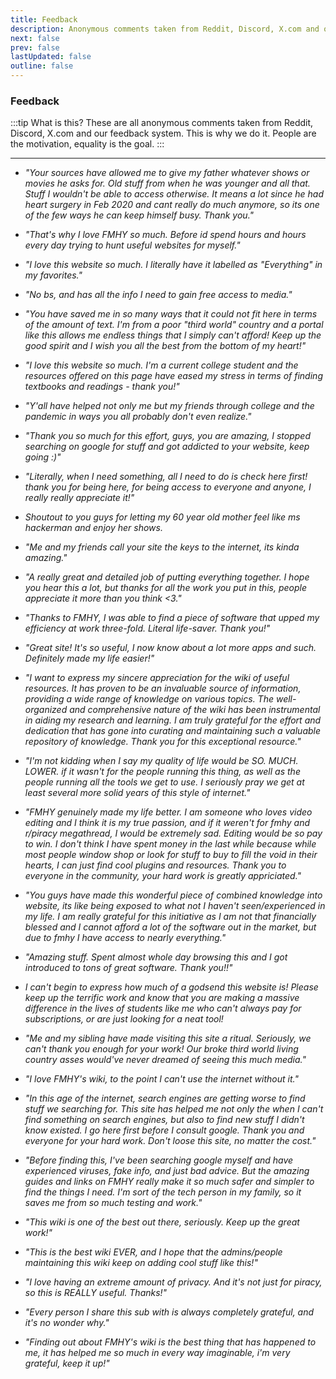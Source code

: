 ```yaml
---
title: Feedback
description: Anonymous comments taken from Reddit, Discord, X.com and our feedback system.
next: false
prev: false
lastUpdated: false
outline: false
---
```


### Feedback

:::tip What is this?
These are all anonymous comments taken from Reddit, Discord, X.com and our feedback system. This is why we do it. People are the motivation, equality is the goal.
:::

***

* *"Your sources have allowed me to give my father whatever shows or movies he asks for. Old stuff from when he was younger and all that. Stuff I wouldn't be able to access otherwise. It means a lot since he had heart surgery in Feb 2020 and cant really do much anymore, so its one of the few ways he can keep himself busy. Thank you."*

* *"That's why I love FMHY so much. Before id spend hours and hours every day trying to hunt useful websites for myself."*

* *"I love this website so much. I literally have it labelled as "Everything" in my favorites."*

* *"No bs, and has all the info I need to gain free access to media."*

* *"You have saved me in so many ways that it could not fit here in terms of the amount of text. I'm from a poor "third world" country and a portal like this allows me endless things that I simply can't afford! Keep up the good spirit and I wish you all the best from the bottom of my heart!"*

* *"I love this website so much. I'm a current college student and the resources offered on this page have eased my stress in terms of finding textbooks and readings - thank you!"*

* *"Y'all have helped not only me but my friends through college and the pandemic in ways you all probably don't even realize."*

* *"Thank you so much for this effort, guys, you are amazing, I stopped searching on google for stuff and got addicted to your website, keep going :)"*

* *"Literally, when I need something, all I need to do is check here first! thank you for being here, for being access to everyone and anyone, I really really appreciate it!"*

* *Shoutout to you guys for letting my 60 year old mother feel like ms hackerman and enjoy her shows.*

* *"Me and my friends call your site the keys to the internet, its kinda amazing."*

* *"A really great and detailed job of putting everything together. I hope you hear this a lot, but thanks for all the work you put in this, people appreciate it more than you think <3."*

* *"Thanks to FMHY, I was able to find a piece of software that upped my efficiency at work three-fold. Literal life-saver. Thank you!"*

* *"Great site! It's so useful, I now know about a lot more apps and such. Definitely made my life easier!"*

* *"I want to express my sincere appreciation for the wiki of useful resources. It has proven to be an invaluable source of information, providing a wide range of knowledge on various topics. The well-organized and comprehensive nature of the wiki has been instrumental in aiding my research and learning. I am truly grateful for the effort and dedication that has gone into curating and maintaining such a valuable repository of knowledge. Thank you for this exceptional resource."*

* *"I'm not kidding when I say my quality of life would be SO. MUCH. LOWER. if it wasn't for the people running this thing, as well as the people running all the tools we get to use. I seriously pray we get at least several more solid years of this style of internet."*

* *"FMHY genuinely made my life better. I am someone who loves video editing and I think it is my true passion, and if it weren't for fmhy and r/piracy megathread, I would be extremely sad. Editing would be so pay to win. I don't think I have spent money in the last while because while most people window shop or look for stuff to buy to fill the void in their hearts, I can just find cool plugins and resources. Thank you to everyone in the community, your hard work is greatly appriciated."*

* *"You guys have made this wonderful piece of combined knowledge into website, its like being exposed to what not I haven't seen/experienced in my life. I am really grateful for this initiative as I am not that financially blessed and I cannot afford a lot of the software out in the market, but due to fmhy I have access to nearly everything."*

* *"Amazing stuff. Spent almost whole day browsing this and I got introduced to tons of great software. Thank you!!"*

* *I can't begin to express how much of a godsend this website is! Please keep up the terrific work and know that you are making a massive difference in the lives of students like me who can't always pay for subscriptions, or are just looking for a neat tool!*

* *"Me and my sibling have made visiting this site a ritual. Seriously, we can't thank you enough for your work! Our broke third world living country asses would've never dreamed of seeing this much media."*

* *"I love FMHY's wiki, to the point I can't use the internet without it."*

* *"In this age of the internet, search engines are getting worse to find stuff we searching for. This site has helped me not only the when I can't find something on search engines, but also to find new stuff I didn't know existed. I go here first before I consult google. Thank you and everyone for your hard work. Don't loose this site, no matter the cost."*

* *"Before finding this, I've been searching google myself and have experienced viruses, fake info, and just bad advice. But the amazing guides and links on FMHY really make it so much safer and simpler to find the things I need. I'm sort of the tech person in my family, so it saves me from so much testing and work."*

* *"This wiki is one of the best out there, seriously. Keep up the great work!"*

* *"This is the best wiki EVER, and I hope that the admins/people maintaining this wiki keep on adding cool stuff like this!"*

* *"I love having an extreme amount of privacy. And it's not just for piracy, so this is REALLY useful. Thanks!"*

* *"Every person I share this sub with is always completely grateful, and it's no wonder why."*

* *"Finding out about FMHY's wiki is the best thing that has happened to me, it has helped me so much in every way imaginable, i'm very grateful, keep it up!"*
